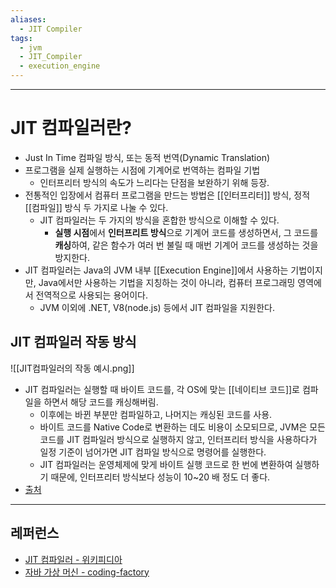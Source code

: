 ```yaml
---
aliases:
  - JIT Compiler
tags:
  - jvm
  - JIT_Compiler
  - execution_engine
---
```

---
# JIT 컴파일러란?
-  Just In Time 컴파일 방식, 또는 동적 번역(Dynamic Translation)
- 프로그램을 실제 실행하는 시점에 기계어로 번역하는 컴파일 기법
	- 인터프리터 방식의 속도가 느리다는 단점을 보완하기 위해 등장.
- 전통적인 입장에서 컴퓨터 프로그램을 만드는 방법은 [[인터프리터]] 방식, 정적 [[컴파일]] 방식 두 가지로 나눌 수 있다. 
	- JIT 컴파일러는 두 가지의 방식을 혼합한 방식으로 이해할 수 있다. 
		- **실행 시점**에서 **인터프리트 방식**으로 기계어 코드를 생성하면서, 그 코드를 **캐싱**하여, 같은 함수가 여러 번 불릴 때 매번 기계어 코드를 생성하는 것을 방지한다. 
- JIT 컴파일러는 Java의 JVM 내부 [[Execution Engine]]에서 사용하는 기법이지만, Java에서만 사용하는 기법을 지칭하는 것이 아니라, 컴퓨터 프로그래밍 영역에서 전역적으로 사용되는 용어이다.
	- JVM 이외에 .NET, V8(node.js) 등에서 JIT 컴파일을 지원한다. 

## JIT 컴파일러 작동 방식
![[JIT컴파일러의 작동 예시.png]]
- JIT 컴파일러는 실행할 때 바이트 코드를, 각 OS에 맞는 [[네이티브 코드]]로 컴파일을 하면서 해당 코드를 캐싱해버림. 
	- 이후에는 바뀐 부분만 컴파일하고, 나머지는 캐싱된 코드를 사용.
	- 바이트 코드를 Native Code로 변환하는 데도 비용이 소모되므로, JVM은 모든 코드를 JIT 컴파일러 방식으로 실행하지 않고, 인터프리터 방식을 사용하다가 일정 기준이 넘어가면 JIT 컴파일 방식으로 명령어를 실행한다.
	- JIT 컴파일러는 운영체제에 맞게 바이트 실행 코드로 한 번에 변환하여 실행하기 때문에, 인터프리터 방식보다 성능이 10~20 배 정도 더 좋다. 
- [출처](https://coding-factory.tistory.com/827)


---
## 레퍼런스
- [JIT 컴파일러 - 위키피디아](https://ko.wikipedia.org/wiki/JIT_%EC%BB%B4%ED%8C%8C%EC%9D%BC)
- [자바 가상 머신 - coding-factory](https://coding-factory.tistory.com/827)
